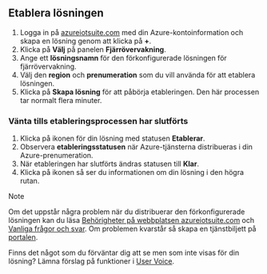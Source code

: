 ## <a name="provision-the-solution"></a>Etablera lösningen
1. Logga in på [azureiotsuite.com][lnk-azureiotsuite] med din Azure-kontoinformation och skapa en lösning genom att klicka på **+**.
2. Klicka på **Välj** på panelen **Fjärrövervakning**.
3. Ange ett **lösningsnamn** för den förkonfigurerade lösningen för fjärrövervakning.
4. Välj den **region** och **prenumeration** som du vill använda för att etablera lösningen.
5. Klicka på **Skapa lösning** för att påbörja etableringen. Den här processen tar normalt flera minuter.

### <a name="wait-for-the-provisioning-process-to-complete"></a>Vänta tills etableringsprocessen har slutförts
1. Klicka på ikonen för din lösning med statusen **Etablerar**.
2. Observera **etableringsstatusen** när Azure-tjänsterna distribueras i din Azure-prenumeration.
3. När etableringen har slutförts ändras statusen till **Klar**.
4. Klicka på ikonen så ser du informationen om din lösning i den högra rutan.

> [!NOTE]
> Om det uppstår några problem när du distribuerar den förkonfigurerade lösningen kan du läsa [Behörigheter på webbplatsen azureiotsuite.com][lnk-permissions] och [Vanliga frågor och svar][lnk-faq]. Om problemen kvarstår så skapa en tjänstbiljett på [portalen][lnk-portal].
> 
> 

Finns det något som du förväntar dig att se men som inte visas för din lösning? Lämna förslag på funktioner i [User Voice](https://feedback.azure.com/forums/321918-azure-iot).

[lnk-azureiotsuite]: https://www.azureiotsuite.com
[lnk-permissions]: ../articles/iot-suite/iot-suite-permissions.md
[lnk-portal]: http://portal.azure.com/
[lnk-faq]: ../articles/iot-suite/iot-suite-faq.md